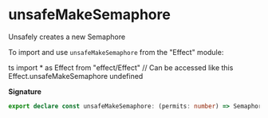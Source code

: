 # unsafeMakeSemaphore

Unsafely creates a new Semaphore

To import and use `unsafeMakeSemaphore` from the "Effect" module:

ts
import \* as Effect from "effect/Effect"
// Can be accessed like this
Effect.unsafeMakeSemaphore
undefined

**Signature**

```ts
export declare const unsafeMakeSemaphore: (permits: number) => Semaphore
```
